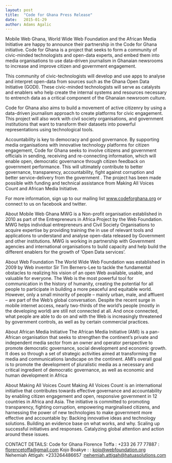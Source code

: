 ```yaml
---
layout: post 
title:  "Code for Ghana Press Release"
date:   2015-01-29 
author: Adams Agalic
---
```


Mobile Web Ghana, World Wide Web Foundation and the African Media Initiative are happy to announce their partnership in the Code for Ghana initiative. Code for Ghana is a project that seeks to form a community of civic-minded technologists and open-data experts, and embed them into media organisations to use data-driven journalism in Ghanaian newsrooms to increase and improve citizen and government engagement. 

This community of civic-technologists will develop and use apps to analyse and interpret open-data from sources such as the Ghana Open Data Initiative (GODI). These civic-minded technologists will serve as catalysts and enablers who help create the internal systems and resources necessary to entrench data as a critical component of the Ghanaian newsroom culture. 

Code for Ghana also aims to build a movement of active citizenry by using a data-driven journalism approach to create platforms for civic engagement. This project will also work with civil society organisations, and government institutions that want to transform their datasets into powerful representations using technological tools. 

Accountability is key to democracy and good governance. By supporting media organisations with innovative technology platforms for citizen engagement, Code for Ghana seeks to involve citizens and government officials in sending, receiving and re-connecting information, which will enable open, democratic governance through citizen feedback on government performance. This will ultimately contribute to better governance, transparency, accountability, fight against corruption and better service-delivery from the government . The project has been made possible with funding and technical assistance from Making All Voices Count and African Media Initiative.


For more information, sign up to our mailing list www.codeforghana.org or connect to us on facebook and twitter.



About Mobile Web Ghana
MWG is a Non-profit organisation established in 2010 as part of the Entrepreneurs in Africa Project by the Web Foundation. MWG helps individual entrepreneurs and Civil Society Organisations to acquire expertise by providing training the in use of relevant tools and applications to understand and analyse open-data released by Government and other institutions. MWG is working in partnership with Government agencies and international organisations to build capacity and help build the different enablers for the growth of ‘Open Data services’. 

About Web Foundation
The World Wide Web Foundation was established in 2009 by Web inventor Sir Tim Berners-Lee to tackle the fundamental obstacles to realizing his vision of an open Web available, usable, and valuable for everyone. The Web is the most powerful tool for communication in the history of humanity, creating the potential for all people to participate in building a more peaceful and equitable world. However, only a small minority of people – mainly urban, male, and affluent – are part of the Web’s global conversation. Despite the recent surge in mobile internet access, nearly two-thirds of the world’s people (mostly in the developing world) are still not connected at all. And once connected, what people are able to do on and with the Web is increasingly threatened by government controls, as well as by certain commercial practices.

About African Media Initiative
The African Media Initiative (AMI) is a pan-African organisation that seeks to strengthen the continent’s private and independent media sector from an owner and operator perspective to promote democratic governance, social development and economic growth. It does so through a set of strategic activities aimed at transforming the media and communications landscape on the continent. AMI’s overall goal is to promote the development of pluralistic media as a necessary and critical ingredient of democratic governance, as well as economic and human development in Africa

About Making All Voices Count
Making All Voices Count is an international initiative that contributes towards effective governance and accountability by enabling citizen engagement and open, responsive government in 12 countries in Africa and Asia. The initiative is committed to promoting transparency, fighting corruption, empowering marginalised citizens, and harnessing the power of new technologies to make government more effective and accountable by:
Backing innovative ideas and technology solutions.
Building an evidence base on what works, and why.
Scaling up successful initiatives and responses.
Catalyzing global attention and action around these issues.


CONTACT DETAILS:
Code for Ghana
Florence Toffa : +233 26 77 77887 : florencetoffa@gmail.com
Kojo Boakye : : kojo@webfoundation.org
Nehemiah Attigah:  +233264486657  :nehemiah.attigah@hatuasolutions.com


